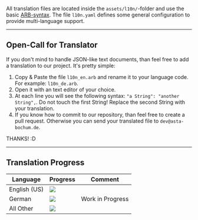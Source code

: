 All translation files are located inside the `assets/l10n/`-folder and use the basic
[ARB-syntax](https://localizely.com/flutter-arb/). The file `l10n.yaml` defines some general configuration to provide multi-language support.

---

## Open-Call for Translator

If you don't mind to handle JSON-like text documents, than feel free to add a translation
to our project. It's pretty simple:

1. Copy & Paste the file `l10n_en.arb` and rename it to your language code. For example: `l10n_de.arb`.
2. Open it with an text editor of your choice.
3. At each line you will see the following syntax: `"a String": "another String",`. Do not touch the first String! Replace the second String with your translation.
4. If you know how to commit to our repository, than feel free to create a pull request. Otherwise you can send your translated file to `dev@asta-bochum.de`.

THANKS! :D

---

## Translation Progress

| Language| Progress | Comment |
|--------------|-----------------------------------|-|
| English (US) | ![](https://progress-bar.dev/100) | |
| German | ![](https://progress-bar.dev/0) | Work in Progress |
| All Other | ![](https://progress-bar.dev/0) | |

